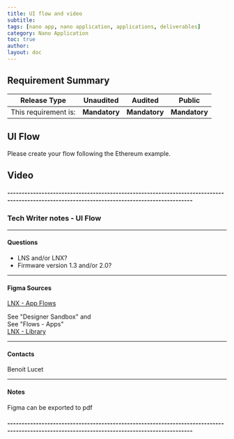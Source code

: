 ```yaml
---
title: UI flow and video
subtitle:
tags: [nano app, nano application, applications, deliverables]
category: Nano Application
toc: true
author:
layout: doc
---
```


## Requirement Summary

|    Release Type       |          Unaudited     |          Audited       |          Public        |
|-----------------------|------------------------|------------------------|------------------------|
|  This requirement is: |    <b>Mandatory</b>    |   <b>Mandatory</b>     |   <b>Mandatory</b>     |


## UI Flow

Please create your flow following the Ethereum example.


## Video

#### ---------------------------------------------------------------------------------------------------------------------------------------------

### Tech Writer notes - UI Flow
  
****
#### Questions

- LNS and/or LNX?
- Firmware version 1.3 and/or 2.0?

****
#### Figma Sources
[LNX - App Flows](https://www.figma.com/file/4evXmSBqJrzHn8KqWnEa5N/LNX---App-flows?node-id=302%3A2106&viewport=325%2C48%2C1)

See "Designer Sandbox" and  
See "Flows - Apps"  
[LNX - Library](https://www.figma.com/file/eYGvH0b1jCrBoVLKAT5K7U/LNX---Library?node-id=78%3A46&viewport=325%2C48%2C0.68)
  
****
#### Contacts
Benoit Lucet
  
****
#### Notes
Figma can be exported to pdf

#### ---------------------------------------------------------------------------------------------------------------------------------------------

